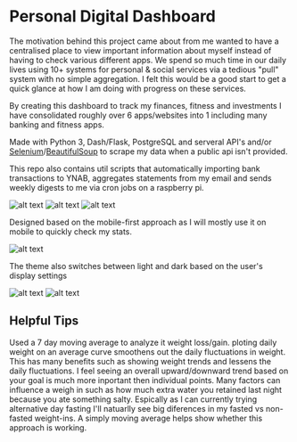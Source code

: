 # Personal Digital Dashboard

The motivation behind this project came about from me wanted to have a centralised place to view important information about myself instead of having to check various different apps. We spend so much time in our daily lives using 10+ systems for personal & social services via a tedious "pull" system with no simple aggregation. I felt this would be a good start to get a quick glance at how I am doing with progress on these services. 

By creating this dashboard to track my finances, fitness and investments I have consolidated roughly over 6 apps/websites into 1 including many banking and fitness apps. 

Made with Python 3, Dash/Flask, PostgreSQL and serveral API's and/or [Selenium](https://github.com/SeleniumHQ/selenium/tree/master/py)/[BeautifulSoup](https://www.crummy.com/software/BeautifulSoup/) to scrape my data when a public api isn't provided.

This repo also contains util scripts that automatically importing bank transactions to YNAB, aggregates statements from my email and sends weekly digests to me via cron jobs on a raspberry pi.

![alt text](https://i.imgur.com/8gu92qa.jpg "Logo Title Text 1")
![alt text](https://i.imgur.com/rSgHcDY.jpg "Logo Title Text 1")
![alt text](https://i.imgur.com/IQ53QRW.jpg "Logo Title Text 1")

Designed based on the mobile-first approach as I will mostly use it on mobile to quickly check my stats.

![alt text](https://i.imgur.com/HVZdPfD.jpg "Logo Title Text 1")


The theme also switches between light and dark based on the user's display settings

![alt text](https://i.imgur.com/TgFDKth.jpg "Logo Title Text 1")
![alt text](https://i.imgur.com/TYg2Qau.jpg "Logo Title Text 1")

## Helpful Tips

Used a 7 day moving average to analyze it weight loss/gain. ploting daily weight on an average curve smoothens out the daily fluctuations in weight. This has many benefits such as showing weight trends and lessens the daily fluctuations. I feel seeing an overall upward/downward trend based on your goal is much more inportant then individual points. Many factors can influence a weigh in such as how much extra water you retained last night because you ate something salty. Espically as I can currently trying alternative day fasting I'll natuarlly see big diferences in my fasted vs non-fasted weight-ins. A simply moving average helps show whether this approach is working. 
